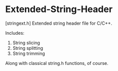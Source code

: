# Extended-String-Header
[stringext.h]
Extended string header file for C/C++.

Includes:
1. String slicing
2. String splitting
3. String trimming

Along with classical string.h functions, of course.
